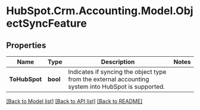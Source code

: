 # HubSpot.Crm.Accounting.Model.ObjectSyncFeature

## Properties

Name | Type | Description | Notes
------------ | ------------- | ------------- | -------------
**ToHubSpot** | **bool** | Indicates if syncing the object type from the external accounting system into HubSpot is supported. | 

[[Back to Model list]](../README.md#documentation-for-models) [[Back to API list]](../README.md#documentation-for-api-endpoints) [[Back to README]](../README.md)

